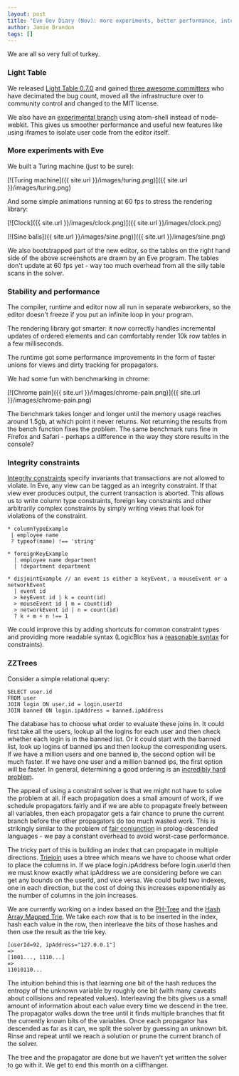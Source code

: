 ```yaml
---
layout: post
title: "Eve Dev Diary (Nov): more experiments, better performance, integrity constraints, zztrees"
author: Jamie Brandon
tags: []
---
```


We are all so very full of turkey.

### Light Table

We released [Light Table 0.7.0](https://github.com/LightTable/LightTable/blob/master/deploy/core/changelog.md) and gained [three awesome committers](https://github.com/orgs/LightTable/teams/committers) who have decimated the bug count, moved all the infrastructure over to community control and changed to the MIT license.

We also have an [experimental branch](https://github.com/LightTable/LightTable/tree/atom-shell) using atom-shell instead of node-webkit. This gives us smoother performance and useful new features like using iframes to isolate user code from the editor itself.

### More experiments with Eve

We built a Turing machine (just to be sure):

[![Turing machine]({{ site.url }}/images/turing.png)]({{ site.url }}/images/turing.png)

And some simple animations running at 60 fps to stress the rendering library:

[![Clock]({{ site.url }}/images/clock.png)]({{ site.url }}/images/clock.png)

[![Sine balls]({{ site.url }}/images/sine.png)]({{ site.url }}/images/sine.png)

We also bootstrapped part of the new editor, so the tables on the right hand side of the above screenshots are drawn by an Eve program. The tables don't update at 60 fps yet - way too much overhead from all the silly table scans in the solver.

### Stability and performance

The compiler, runtime and editor now all run in separate webworkers, so the editor doesn't freeze if you put an infinite loop in your program.

The rendering library got smarter: it now correctly handles incremental updates of ordered elements and can comfortably render 10k row tables in a few milliseconds.

The runtime got some performance improvements in the form of faster unions for views and dirty tracking for propagators.

We had some fun with benchmarking in chrome:

[![Chrome pain]({{ site.url }}/images/chrome-pain.png)]({{ site.url }}/images/chrome-pain.png)

The benchmark takes longer and longer until the memory usage reaches around 1.5gb, at which point it never returns. Not returning the results from the bench function fixes the problem. The same benchmark runs fine in Firefox and Safari - perhaps a difference in the way they store results in the console?

### Integrity constraints

[Integrity constraints](http://en.wikipedia.org/wiki/Data_integrity#Types_of_integrity_constraints) specify invariants that transactions are not allowed to violate. In Eve, any view can be tagged as an integrity constraint. If that view ever produces output, the current transaction is aborted. This allows us to write column type constraints, foreign key constraints and other arbitrarily complex constraints by simply writing views that look for violations of the constraint.

```
* columnTypeExample
 | employee name
 ? typeof(name) !== 'string'

* foreignKeyExample
  | employee name department
  | !department department

* disjointExample // an event is either a keyEvent, a mouseEvent or a networkEvent
  | event id
  > keyEvent id | k = count(id)
  > mouseEvent id | m = count(id)
  > networkEvent id | n = count(id)
  ? k + m + n !== 1
```

We could improve this by adding shortcuts for common constraint types and providing more readable syntax (LogicBlox has a [reasonable syntax](https://developer.logicblox.com/content/docs4/core-reference/webhelp/constraints-predicate-declarations.html) for constraints).

### ZZTrees

Consider a simple relational query:

```
SELECT user.id
FROM user
JOIN login ON user.id = login.userId
JOIN banned ON login.ipAddress = banned.ipAddress
```

The database has to choose what order to evaluate these joins in. It could first take all the users, lookup all the logins for each user and then check whether each login is in the banned list. Or it could start with the banned list, look up logins of banned ips and then lookup the corresponding users. If we have a million users and one banned ip, the second option will be much faster. If we have one user and a million banned ips, the first option will be faster. In general, determining a good ordering is an [incredibly hard problem](http://wp.sigmod.org/?p=1075).

The appeal of using a constraint solver is that we might not have to solve the problem at all. If each propagation does a small amount of work, if we schedule propagators fairly and if we are able to propagate freely between all variables, then each propagator gets a fair chance to prune the current branch before the other propagators do too much wasted work. This is strikingly similar to the problem of [fair conjunction](http://scattered-thoughts.net/blog/2012/12/19/search-trees-and-core-dot-logic/) in prolog-descended languages - we pay a constant overhead to avoid worst-case performance.

The tricky part of this is building an index that can propagate in multiple directions. [Triejoin](http://arxiv.org/abs/1210.0481) uses a btree which means we have to choose what order to place the columns in. If we place login.ipAddress before login.userId then we must know exactly what ipAddress we are considering before we can get any bounds on the userId, and vice versa. We could build two indexes, one in each direction, but the cost of doing this increases exponentially as the number of columns in the join increases.

We are currently working on a index based on the [PH-Tree](http://globis.ethz.ch/person/moira-c-norrie/?pubdownload=699) and the [Hash Array Mapped Trie](http://en.wikipedia.org/wiki/Hash_array_mapped_trie). We take each row that is to be inserted in the index, hash each value in the row, then interleave the bits of those hashes and then use the result as the trie key.

```
[userId=92, ipAddress="127.0.0.1"]
=>
[1001..., 1110...]
=>
11010110...
```

The intuition behind this is that learning one bit of the hash reduces the entropy of the unknown variable by roughly one bit (with many caveats about collisions and repeated values). Interleaving the bits gives us a small amount of information about each value every time we descend in the tree. The propagator walks down the tree until it finds multiple branches that fit the currently known bits of the variables. Once each propagator has descended as far as it can, we split the solver by guessing an unknown bit. Rinse and repeat until we reach a solution or prune the current branch of the solver.

The tree and the propagator are done but we haven't yet written the solver to go with it. We get to end this month on a cliffhanger.
